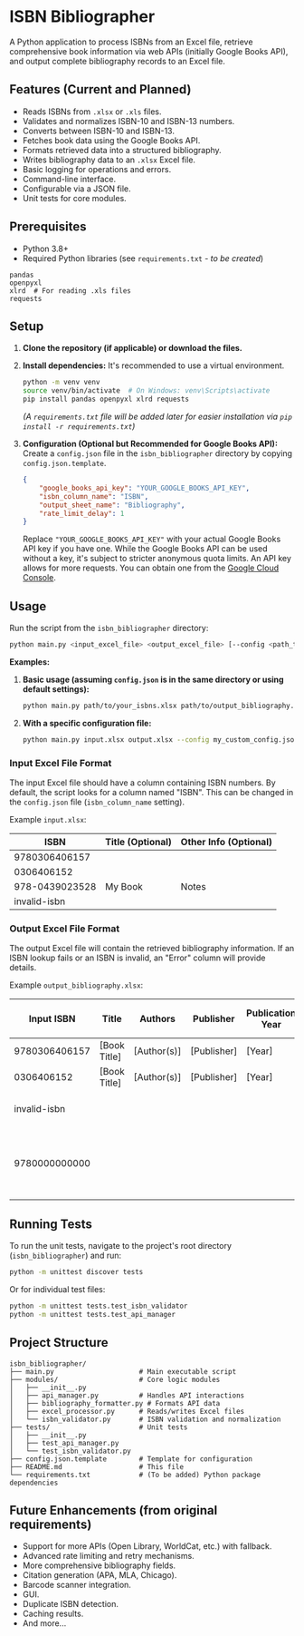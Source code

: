 # ISBN Bibliographer

A Python application to process ISBNs from an Excel file, retrieve comprehensive book information via web APIs (initially Google Books API), and output complete bibliography records to an Excel file.

## Features (Current and Planned)

*   Reads ISBNs from `.xlsx` or `.xls` files.
*   Validates and normalizes ISBN-10 and ISBN-13 numbers.
*   Converts between ISBN-10 and ISBN-13.
*   Fetches book data using the Google Books API.
*   Formats retrieved data into a structured bibliography.
*   Writes bibliography data to an `.xlsx` Excel file.
*   Basic logging for operations and errors.
*   Command-line interface.
*   Configurable via a JSON file.
*   Unit tests for core modules.

## Prerequisites

*   Python 3.8+
*   Required Python libraries (see `requirements.txt` - *to be created*)

```
pandas
openpyxl
xlrd  # For reading .xls files
requests
```

## Setup

1.  **Clone the repository (if applicable) or download the files.**
2.  **Install dependencies:**
    It's recommended to use a virtual environment.
    ```bash
    python -m venv venv
    source venv/bin/activate  # On Windows: venv\Scripts\activate
    pip install pandas openpyxl xlrd requests
    ```
    *(A `requirements.txt` file will be added later for easier installation via `pip install -r requirements.txt`)*

3.  **Configuration (Optional but Recommended for Google Books API):**
    Create a `config.json` file in the `isbn_bibliographer` directory by copying `config.json.template`.
    ```json
    {
        "google_books_api_key": "YOUR_GOOGLE_BOOKS_API_KEY",
        "isbn_column_name": "ISBN",
        "output_sheet_name": "Bibliography",
        "rate_limit_delay": 1
    }
    ```
    Replace `"YOUR_GOOGLE_BOOKS_API_KEY"` with your actual Google Books API key if you have one. While the Google Books API can be used without a key, it's subject to stricter anonymous quota limits. An API key allows for more requests. You can obtain one from the [Google Cloud Console](https://console.cloud.google.com/apis/library/books.googleapis.com).

## Usage

Run the script from the `isbn_bibliographer` directory:

```bash
python main.py <input_excel_file> <output_excel_file> [--config <path_to_config.json>]
```

**Examples:**

1.  **Basic usage (assuming `config.json` is in the same directory or using default settings):**
    ```bash
    python main.py path/to/your_isbns.xlsx path/to/output_bibliography.xlsx
    ```

2.  **With a specific configuration file:**
    ```bash
    python main.py input.xlsx output.xlsx --config my_custom_config.json
    ```

### Input Excel File Format

The input Excel file should have a column containing ISBN numbers. By default, the script looks for a column named "ISBN". This can be changed in the `config.json` file (`isbn_column_name` setting).

Example `input.xlsx`:

| ISBN             | Title (Optional) | Other Info (Optional) |
|------------------|------------------|-----------------------|
| 9780306406157    |                  |                       |
| 0306406152       |                  |                       |
| 978-0439023528   | My Book          | Notes                 |
| invalid-isbn     |                  |                       |

### Output Excel File Format

The output Excel file will contain the retrieved bibliography information. If an ISBN lookup fails or an ISBN is invalid, an "Error" column will provide details.

Example `output_bibliography.xlsx`:

| Input ISBN     | Title                                | Authors      | Publisher     | Publication Year | ISBN-10  | ISBN-13     | Error                         | ... (other fields) |
|----------------|--------------------------------------|--------------|---------------|------------------|----------|-------------|-------------------------------|--------------------|
| 9780306406157  | [Book Title]                         | [Author(s)]  | [Publisher]   | [Year]           | [ISBN10] | 9780306406157 |                               | ...                |
| 0306406152     | [Book Title]                         | [Author(s)]  | [Publisher]   | [Year]           | 0306406152 | [ISBN13]    |                               | ...                |
| invalid-isbn   |                                      |              |               |                  |          |             | Invalid ISBN format           | ...                |
| 9780000000000  |                                      |              |               |                  |          |             | No data found by google API...| ...                |


## Running Tests

To run the unit tests, navigate to the project's root directory (`isbn_bibliographer`) and run:

```bash
python -m unittest discover tests
```
Or for individual test files:
```bash
python -m unittest tests.test_isbn_validator
python -m unittest tests.test_api_manager
```

## Project Structure

```
isbn_bibliographer/
├── main.py                     # Main executable script
├── modules/                    # Core logic modules
│   ├── __init__.py
│   ├── api_manager.py          # Handles API interactions
│   ├── bibliography_formatter.py # Formats API data
│   ├── excel_processor.py      # Reads/writes Excel files
│   └── isbn_validator.py       # ISBN validation and normalization
├── tests/                      # Unit tests
│   ├── __init__.py
│   ├── test_api_manager.py
│   └── test_isbn_validator.py
├── config.json.template        # Template for configuration
├── README.md                   # This file
└── requirements.txt            # (To be added) Python package dependencies
```

## Future Enhancements (from original requirements)

*   Support for more APIs (Open Library, WorldCat, etc.) with fallback.
*   Advanced rate limiting and retry mechanisms.
*   More comprehensive bibliography fields.
*   Citation generation (APA, MLA, Chicago).
*   Barcode scanner integration.
*   GUI.
*   Duplicate ISBN detection.
*   Caching results.
*   And more...
```

